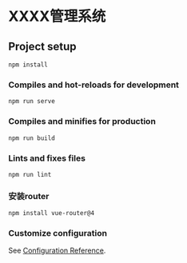 # XXXX管理系统

## Project setup
```
npm install
```

### Compiles and hot-reloads for development
```
npm run serve
```

### Compiles and minifies for production
```
npm run build
```

### Lints and fixes files
```
npm run lint
```
### 安装router
```
npm install vue-router@4
```
### Customize configuration
See [Configuration Reference](https://cli.vuejs.org/config/).
